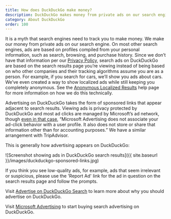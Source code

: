 ```yaml
---
title: How does DuckDuckGo make money?
description: DuckDuckGo makes money from private ads on our search engine.
category: About DuckDuckGo
order: 100
---
```


It is a myth that search engines need to track you to make money. We make our money from private ads on our search engine. On most other search engines, ads are based on profiles compiled from your personal information, such as search, browsing, and purchase history. Since we don’t have that information per our [Privacy Policy](https://duckduckgo.com/privacy), search ads on DuckDuckGo are based on the search results page you’re viewing instead of being based on who other companies and their tracking algorithms assume you are as a person. For example, if you search for cars, we’ll show you ads about cars. We’ve even created a way to show localized ads while still keeping you completely anonymous. See the <a href="{{site.baseurl}}/privacy/anonymous-localized-results/">Anonymous Localized Results</a> help page for more information on how we do this technically.

Advertising on DuckDuckGo takes the form of sponsored links that appear adjacent to search results. Viewing ads is privacy protected by DuckDuckGo and most ad clicks are managed by Microsoft’s ad network, though <a href="{{site.baseurl}}/company/ads-by-microsoft-on-duckduckgo-private-search/">even in that case</a>, “Microsoft Advertising does not associate your ad-click behavior with a user profile. It also does not store or share that information other than for accounting purposes.” We have a similar arrangement with TripAdvisor.

This is generally how advertising appears on DuckDuckGo:

![Screenshot showing ads in DuckDuckGo search results]({{ site.baseurl }}/images/duckduckgo-sponsored-links.jpg)

If you think you see low-quality ads, for example, ads that seem irrelevant or suspicious, please use the 'Report Ad' link for the ad in question on the search results page and follow the prompts.

Visit <a href="{{site.baseurl}}/company/advertise-on-duckduckgo-search/">Advertise on DuckDuckGo Search</a> to learn more about why you should advertise on DuckDuckGo.

Visit [Microsoft Advertising](https://about.ads.microsoft.com/en-us/h/a/microsoft-advertising?) to start buying search advertising on DuckDuckGo.
